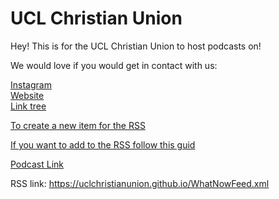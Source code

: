 # UCL Christian Union

Hey! This is for the UCL Christian Union to host podcasts on!

We would love if you would get in contact with us: <br>

<a href = "https://www.instagram.com/ucl.cu" > Instagram </a> <br>
<a href = "https://linktr.ee/ucl.cu" > Website </a> <br>
<a href = "https://uclchristianunion.wixsite.com/uclcu" > Link tree </a> <br>


<a href = "https://uclchristianunion.github.io/ItemCreator/ItemCreator.html"> To create a new item for the RSS </a>

<a href ="https://uclchristianunion.github.io/AddItemGuide.html"> If you want to add to the RSS follow this guid </a>


<a href="https://open.spotify.com/show/1QuL94lfutdVuvbhYROArS"> Podcast  Link</a>

RSS link: https://uclchristianunion.github.io/WhatNowFeed.xml